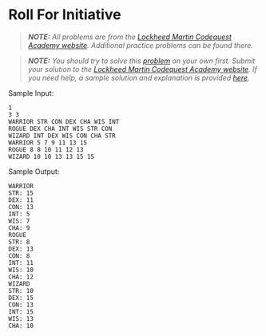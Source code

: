 # Roll For Initiative

>***NOTE:*** *All problems are from the [Lockheed Martin Codequest Academy website](https://lmcodequestacademy.com). Additional practice problems can be found there.*

>***NOTE:*** *You should try to solve this [problem](Problem.pdf) on your own first. Submit your solution to the [Lockheed Martin Codequest Academy website](https://lmcodequestacademy.com/problem/roll-for-initiative). If you need help, a sample solution and explanation is provided [here](Solution).*

Sample Input:

```
1
3 3
WARRIOR STR CON DEX CHA WIS INT
ROGUE DEX CHA INT WIS STR CON
WIZARD INT DEX WIS CON CHA STR
WARRIOR 5 7 9 11 13 15
ROGUE 8 8 10 11 12 13
WIZARD 10 10 13 13 15 15
```

Sample Output:

```
WARRIOR
STR: 15
DEX: 11
CON: 13
INT: 5
WIS: 7
CHA: 9
ROGUE
STR: 8
DEX: 13
CON: 8
INT: 11
WIS: 10
CHA: 12
WIZARD
STR: 10
DEX: 15
CON: 13
INT: 15
WIS: 13
CHA: 10
```
